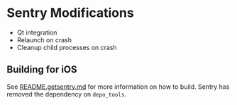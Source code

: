 # Sentry Modifications

- Qt integration
- Relaunch on crash
- Cleanup child processes on crash

## Building for iOS

See [README.getsentry.md](README.getsentry.md) for more information on how to build. Sentry has removed the dependency on `depo_tools`.
